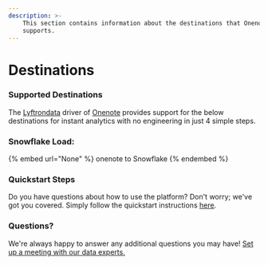 ```yaml
---
description: >-
    This section contains information about the destinations that Onenote
    supports.
---
```


# Destinations

### Supported Destinations

The [Lyftrondata](https://www.lyftrondata.com/) driver of [Onenote](None) provides support for the below destinations for instant analytics with no engineering in just 4 simple steps.

### Snowflake Load:

{% embed url="None" %}
onenote to Snowflake
{% endembed %}

### Quickstart Steps

Do you have questions about how to use the platform? Don't worry; we've got you covered. Simply follow the quickstart instructions [here](README.md).

### Questions? <a href="#questions" id="questions"></a>

We're always happy to answer any additional questions you may have! [Set up a meeting with our data experts.](https://www.lyftrondata.com/book-a-meeting/)
